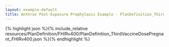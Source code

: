 ```yaml
---
layout: example-default
title: Anthrax Post-Exposure Prophylaxis Example - PlanDefinition_ThirdVaccineDosePregnant_FHIRv400.
---
```


{% highlight json %}{% include_relative resources/PlanDefinition/FHIRv400/PlanDefinition_ThirdVaccineDosePregnant_FHIRv400.json %}{% endhighlight %}

